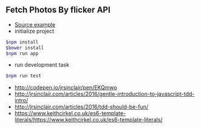## Fetch Photos By flicker API

- [Source example](http://jrsinclair.com/articles/2016/gentle-introduction-to-javascript-tdd-intro/)
- initialize project
```bash
$npm install
$bower install
$npm run app
```
- run development task
```bash
$npm run test
```

- http://codepen.io/jrsinclair/pen/EKQmwo
- http://jrsinclair.com/articles/2016/gentle-introduction-to-javascript-tdd-intro/
- http://jrsinclair.com/articles/2016/tdd-should-be-fun/
- https://www.keithcirkel.co.uk/es6-template-literals/https://www.keithcirkel.co.uk/es6-template-literals/